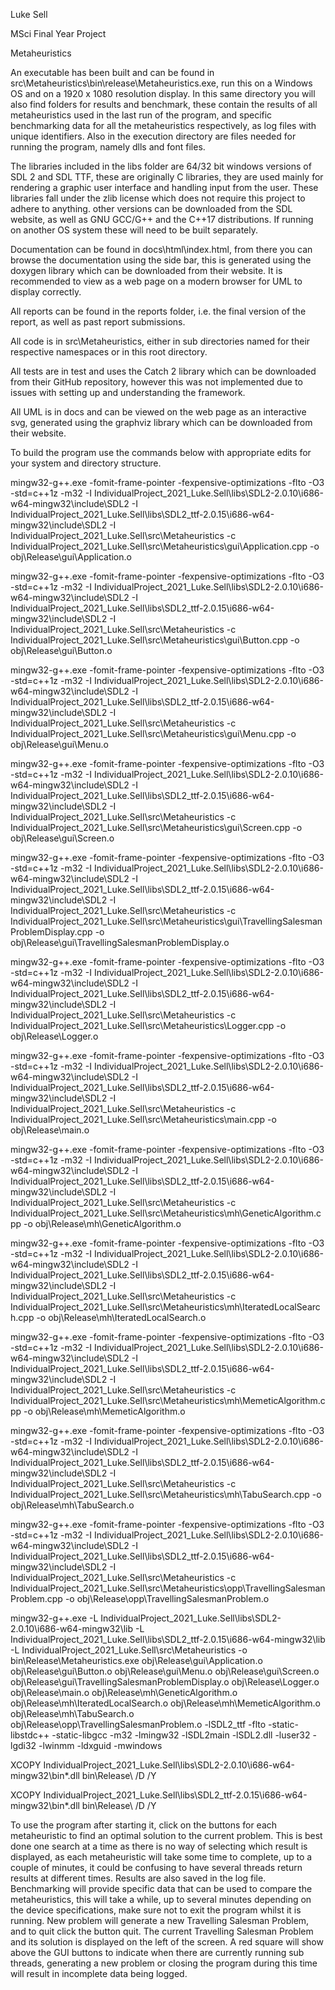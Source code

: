 Luke Sell

MSci Final Year Project

Metaheuristics

An executable has been built and can be found in src\Metaheuristics\bin\release\Metaheuristics.exe,
run this on a Windows OS and on a 1920 x 1080 resolution display.
In this same directory you will also find folders for results and benchmark,
these contain the results of all metaheuristics used in the last run of the program,
and specific benchmarking data for all the metaheuristics respectively,
as log files with unique identifiers.
Also in the execution directory are files needed for running the program,
namely dlls and font files.

The libraries included in the libs folder are 64/32 bit windows versions of SDL 2 and SDL TTF,
these are originally C libraries,
they are used mainly for rendering a graphic user interface and handling input from the user.
These libraries fall under the zlib license which does not require this project to adhere to anything.
other versions can be downloaded from the SDL website,
as well as GNU GCC/G++ and the C++17 distributions.
If running on another OS system these will need to be built separately.

Documentation can be found in docs\html\index.html,
from there you can browse the documentation using the side bar,
this is generated using the doxygen library which can be downloaded from their website.
It is recommended to view as a web page on a modern browser for UML to display correctly.

All reports can be found in the reports folder,
i.e. the final version of the report, as well as past report submissions.

All code is in src\Metaheuristics,
either in sub directories named for their respective namespaces or in this root directory.

All tests are in test and uses the Catch 2 library which can be downloaded from their GitHub repository,
however this was not implemented due to issues with setting up and understanding the framework.

All UML is in docs and can be viewed on the web page as an interactive svg,
generated using the graphviz library which can be downloaded from their website.

To build the program use the commands below with appropriate edits for your system and directory structure.

mingw32-g++.exe -fomit-frame-pointer -fexpensive-optimizations -flto -O3 -std=c++1z -m32
-I IndividualProject_2021_Luke.Sell\libs\SDL2-2.0.10\i686-w64-mingw32\include\SDL2
-I IndividualProject_2021_Luke.Sell\libs\SDL2_ttf-2.0.15\i686-w64-mingw32\include\SDL2
-I IndividualProject_2021_Luke.Sell\src\Metaheuristics
-c IndividualProject_2021_Luke.Sell\src\Metaheuristics\gui\Application.cpp
-o obj\Release\gui\Application.o

mingw32-g++.exe -fomit-frame-pointer -fexpensive-optimizations -flto -O3 -std=c++1z -m32
-I IndividualProject_2021_Luke.Sell\libs\SDL2-2.0.10\i686-w64-mingw32\include\SDL2
-I IndividualProject_2021_Luke.Sell\libs\SDL2_ttf-2.0.15\i686-w64-mingw32\include\SDL2
-I IndividualProject_2021_Luke.Sell\src\Metaheuristics
-c IndividualProject_2021_Luke.Sell\src\Metaheuristics\gui\Button.cpp
-o obj\Release\gui\Button.o

mingw32-g++.exe -fomit-frame-pointer -fexpensive-optimizations -flto -O3 -std=c++1z -m32
-I IndividualProject_2021_Luke.Sell\libs\SDL2-2.0.10\i686-w64-mingw32\include\SDL2
-I IndividualProject_2021_Luke.Sell\libs\SDL2_ttf-2.0.15\i686-w64-mingw32\include\SDL2
-I IndividualProject_2021_Luke.Sell\src\Metaheuristics
-c IndividualProject_2021_Luke.Sell\src\Metaheuristics\gui\Menu.cpp
-o obj\Release\gui\Menu.o

mingw32-g++.exe -fomit-frame-pointer -fexpensive-optimizations -flto -O3 -std=c++1z -m32
-I IndividualProject_2021_Luke.Sell\libs\SDL2-2.0.10\i686-w64-mingw32\include\SDL2
-I IndividualProject_2021_Luke.Sell\libs\SDL2_ttf-2.0.15\i686-w64-mingw32\include\SDL2
-I IndividualProject_2021_Luke.Sell\src\Metaheuristics
-c IndividualProject_2021_Luke.Sell\src\Metaheuristics\gui\Screen.cpp
-o obj\Release\gui\Screen.o

mingw32-g++.exe -fomit-frame-pointer -fexpensive-optimizations -flto -O3 -std=c++1z -m32
-I IndividualProject_2021_Luke.Sell\libs\SDL2-2.0.10\i686-w64-mingw32\include\SDL2
-I IndividualProject_2021_Luke.Sell\libs\SDL2_ttf-2.0.15\i686-w64-mingw32\include\SDL2
-I IndividualProject_2021_Luke.Sell\src\Metaheuristics
-c IndividualProject_2021_Luke.Sell\src\Metaheuristics\gui\TravellingSalesmanProblemDisplay.cpp
-o obj\Release\gui\TravellingSalesmanProblemDisplay.o

mingw32-g++.exe -fomit-frame-pointer -fexpensive-optimizations -flto -O3 -std=c++1z -m32
-I IndividualProject_2021_Luke.Sell\libs\SDL2-2.0.10\i686-w64-mingw32\include\SDL2
-I IndividualProject_2021_Luke.Sell\libs\SDL2_ttf-2.0.15\i686-w64-mingw32\include\SDL2
-I IndividualProject_2021_Luke.Sell\src\Metaheuristics
-c IndividualProject_2021_Luke.Sell\src\Metaheuristics\Logger.cpp
-o obj\Release\Logger.o

mingw32-g++.exe -fomit-frame-pointer -fexpensive-optimizations -flto -O3 -std=c++1z -m32
-I IndividualProject_2021_Luke.Sell\libs\SDL2-2.0.10\i686-w64-mingw32\include\SDL2
-I IndividualProject_2021_Luke.Sell\libs\SDL2_ttf-2.0.15\i686-w64-mingw32\include\SDL2
-I IndividualProject_2021_Luke.Sell\src\Metaheuristics
-c IndividualProject_2021_Luke.Sell\src\Metaheuristics\main.cpp
-o obj\Release\main.o

mingw32-g++.exe -fomit-frame-pointer -fexpensive-optimizations -flto -O3 -std=c++1z -m32
-I IndividualProject_2021_Luke.Sell\libs\SDL2-2.0.10\i686-w64-mingw32\include\SDL2
-I IndividualProject_2021_Luke.Sell\libs\SDL2_ttf-2.0.15\i686-w64-mingw32\include\SDL2
-I IndividualProject_2021_Luke.Sell\src\Metaheuristics
-c IndividualProject_2021_Luke.Sell\src\Metaheuristics\mh\GeneticAlgorithm.cpp
-o obj\Release\mh\GeneticAlgorithm.o

mingw32-g++.exe -fomit-frame-pointer -fexpensive-optimizations -flto -O3 -std=c++1z -m32
-I IndividualProject_2021_Luke.Sell\libs\SDL2-2.0.10\i686-w64-mingw32\include\SDL2
-I IndividualProject_2021_Luke.Sell\libs\SDL2_ttf-2.0.15\i686-w64-mingw32\include\SDL2
-I IndividualProject_2021_Luke.Sell\src\Metaheuristics
-c IndividualProject_2021_Luke.Sell\src\Metaheuristics\mh\IteratedLocalSearch.cpp
-o obj\Release\mh\IteratedLocalSearch.o

mingw32-g++.exe -fomit-frame-pointer -fexpensive-optimizations -flto -O3 -std=c++1z -m32
-I IndividualProject_2021_Luke.Sell\libs\SDL2-2.0.10\i686-w64-mingw32\include\SDL2
-I IndividualProject_2021_Luke.Sell\libs\SDL2_ttf-2.0.15\i686-w64-mingw32\include\SDL2
-I IndividualProject_2021_Luke.Sell\src\Metaheuristics
-c IndividualProject_2021_Luke.Sell\src\Metaheuristics\mh\MemeticAlgorithm.cpp
-o obj\Release\mh\MemeticAlgorithm.o

mingw32-g++.exe -fomit-frame-pointer -fexpensive-optimizations -flto -O3 -std=c++1z -m32
-I IndividualProject_2021_Luke.Sell\libs\SDL2-2.0.10\i686-w64-mingw32\include\SDL2
-I IndividualProject_2021_Luke.Sell\libs\SDL2_ttf-2.0.15\i686-w64-mingw32\include\SDL2
-I IndividualProject_2021_Luke.Sell\src\Metaheuristics
-c IndividualProject_2021_Luke.Sell\src\Metaheuristics\mh\TabuSearch.cpp
-o obj\Release\mh\TabuSearch.o

mingw32-g++.exe -fomit-frame-pointer -fexpensive-optimizations -flto -O3 -std=c++1z -m32
-I IndividualProject_2021_Luke.Sell\libs\SDL2-2.0.10\i686-w64-mingw32\include\SDL2
-I IndividualProject_2021_Luke.Sell\libs\SDL2_ttf-2.0.15\i686-w64-mingw32\include\SDL2
-I IndividualProject_2021_Luke.Sell\src\Metaheuristics
-c IndividualProject_2021_Luke.Sell\src\Metaheuristics\opp\TravellingSalesmanProblem.cpp
-o obj\Release\opp\TravellingSalesmanProblem.o

mingw32-g++.exe
-L IndividualProject_2021_Luke.Sell\libs\SDL2-2.0.10\i686-w64-mingw32\lib
-L IndividualProject_2021_Luke.Sell\libs\SDL2_ttf-2.0.15\i686-w64-mingw32\lib
-L IndividualProject_2021_Luke.Sell\src\Metaheuristics
-o bin\Release\Metaheuristics.exe obj\Release\gui\Application.o obj\Release\gui\Button.o
obj\Release\gui\Menu.o obj\Release\gui\Screen.o obj\Release\gui\TravellingSalesmanProblemDisplay.o
obj\Release\Logger.o obj\Release\main.o obj\Release\mh\GeneticAlgorithm.o obj\Release\mh\IteratedLocalSearch.o
obj\Release\mh\MemeticAlgorithm.o obj\Release\mh\TabuSearch.o obj\Release\opp\TravellingSalesmanProblem.o
-lSDL2_ttf -flto -static-libstdc++ -static-libgcc -m32 -lmingw32
-lSDL2main -lSDL2.dll -luser32 -lgdi32 -lwinmm -ldxguid -mwindows

XCOPY IndividualProject_2021_Luke.Sell\libs\SDL2-2.0.10\i686-w64-mingw32\bin\*.dll bin\Release\ /D /Y

XCOPY IndividualProject_2021_Luke.Sell\libs\SDL2_ttf-2.0.15\i686-w64-mingw32\bin\*.dll bin\Release\ /D /Y

To use the program after starting it,
click on the buttons for each metaheuristic to find an optimal solution to the current problem.
This is best done one search at a time as there is no way of selecting which result is displayed,
as each metaheuristic will take some time to complete, up to a couple of minutes,
it could be confusing to have several threads return results at different times.
Results are also saved in the log file.
Benchmarking will provide specific data that can be used to compare the metaheuristics,
this will take a while, up to several minutes depending on the device specifications,
make sure not to exit the program whilst it is running.
New problem will generate a new Travelling Salesman Problem,
and to quit click the button quit.
The current Travelling Salesman Problem and its solution is displayed on the left of the screen.
A red square will show above the GUI buttons to indicate when there are currently running sub threads,
generating a new problem or closing the program during this time will result in incomplete data being logged.
